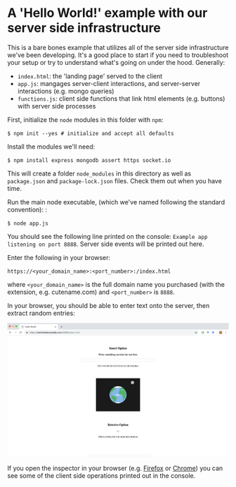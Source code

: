 # A 'Hello World!' example with our server side infrastructure

This is a bare bones example that utilizes all of the server side infrastructure we've been developing. It's a good place to start if you need to troubleshoot your setup or try to understand what's going on under the hood. Generally: 

- `index.html`: the 'landing page' served to the client
- `app.js`: mangages server-client interactions, and server-server interactions (e.g. mongo queries)
- `functions.js`: client side functions that link html elements (e.g. buttons) with server side processes

First, initialize the `node` modules in this folder with `npm`:

```  
$ npm init --yes # initialize and accept all defaults
```

Install the modules we'll need: 

```
$ npm install express mongodb assert https socket.io 
```

This will create a folder `node_modules` in this directory as well as `package.json` and `package-lock.json` files. Check them out when you have time. 

Run the main node executable, (which we've named following the standard convention): : 

```
$ node app.js
```

You should see the following line printed on the console: `Example app listening on port 8888`. Server side events will be printed out here. 

Enter the following in your browser:

```
https://<your_domain_name>:<port_number>:/index.html
```

where `<your_domain_name>` is the full domain name you purchased (with the extension, e.g. cutename.com) and `<port_number>` is `8888`. 

In your browser, you should be able to enter text onto the server, then extract random entries: 

![hello_world_langing_page](landing_page.png)


If you open the inspector in your browser (e.g. [Firefox](https://developers.google.com/web/tools/chrome-devtools/console/) or [Chrome](https://developers.google.com/web/tools/chrome-devtools/console/)) you can see some of the client side operations printed out in the console.

